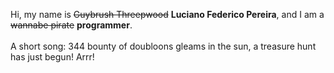Hi, my name is ~~Guybrush Threepwood~~ **Luciano Federico Pereira**, and I am a ~~wannabe pirate~~ **programmer**.<br><br>A short song: 344 bounty of doubloons gleams in the sun, a treasure hunt has just begun! Arrr!
